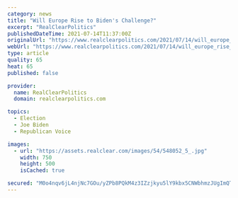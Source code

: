 ```yaml
---
category: news
title: "Will Europe Rise to Biden's Challenge?"
excerpt: "RealClearPolitics"
publishedDateTime: 2021-07-14T11:37:00Z
originalUrl: "https://www.realclearpolitics.com/2021/07/14/will_europe_rise_to_bidens_challenge_547136.html"
webUrl: "https://www.realclearpolitics.com/2021/07/14/will_europe_rise_to_bidens_challenge_547136.html"
type: article
quality: 65
heat: 65
published: false

provider:
  name: RealClearPolitics
  domain: realclearpolitics.com

topics:
  - Election
  - Joe Biden
  - Republican Voice

images:
  - url: "https://assets.realclear.com/images/54/548052_5_.jpg"
    width: 750
    height: 500
    isCached: true

secured: "M0o4nqv6jL4njNc7GOu/yZPb8PQkM4z3IZzjkyu5lY9kbx5CNWbhmzJUgImQTWfFyENoDip5LUrySmF9UtDJZprEF934ipWKoZyf3oQyUnthLSnhgmAeP/GgjDN0nvOy/gYlF6o7WY5V0zvBsdHa/6g1MZJUdkSLFvPA0D/rp/NdU1RL7iAr0KnpaC+j+ynT7MzauxpD/uS1hBlB8xE3HWPuH9O9K6hY4+5WxC2z703l0d8ePm8cY66zciRzYpYsVKRIOBf4jju68h0cUXFauuG9+SEYzsBE4giFLkjChONgvipVM8T32gMR89icjdqx5cUdjQrlZATbgmdpzMIs61P3exrVUS5gwdVPcNP8zSI=;AemcMF/dRYsu9X1U123+ow=="
---
```


